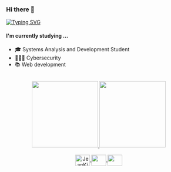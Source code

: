 ### Hi there 👋

[![Typing SVG](https://readme-typing-svg.herokuapp.com?font=Fira+Code&size=19&pause=1000&color=F70000&width=435&lines=An%C3%A1lise+e+desenvolvimento+de+sistemas)](https://git.io/typing-svg)


#### I'm currently studying ...
  - 🎓 Systems Analysis and Development Student
  - 👨🏻‍💻 Cybersecurity 
  - 📚 Web development

 <br>


<div align="center">
  <a href="https://github.com/JeanKick">
  <img height="180em" src="https://github-readme-stats.vercel.app/api?username=lukieyh&show_icons=true&theme=aura_dark&include_all_commits=true&count_private=true"/>
  <img height="180em" src="https://github-readme-stats.vercel.app/api/top-langs/?username=lukieyh&layout=compact&langs_count=7&theme=aura_dark"/>
</div>
<div align="center" style="display: inline_block"><br>
  
  <img align="center" alt="JeanKick-HTML" height="30" width="40" src="https://cdn.jsdelivr.net/gh/devicons/devicon/icons/html5/html5-original-wordmark.svg" />
  <img align="center" alt="" height="30" width="40" src="https://cdn.jsdelivr.net/gh/devicons/devicon/icons/css3/css3-original-wordmark.svg" />
  <img align="center" alt="" height="30" width="40" src="https://cdn.jsdelivr.net/gh/devicons/devicon/icons/python/python-original-wordmark.svg" />
                                                 
 
   
  
<!--   <div>
  <br>

To be continued...
  
  </div> -->
